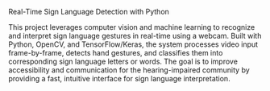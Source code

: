 Real-Time Sign Language Detection with Python


This project leverages computer vision and machine learning to recognize and interpret sign language gestures in real-time using a webcam. Built with Python, OpenCV, and TensorFlow/Keras, 
the system processes video input frame-by-frame, detects hand gestures, and classifies them into corresponding sign language letters or words. The goal is to improve accessibility and 
communication for the hearing-impaired community by providing a fast, intuitive interface for sign language interpretation.
